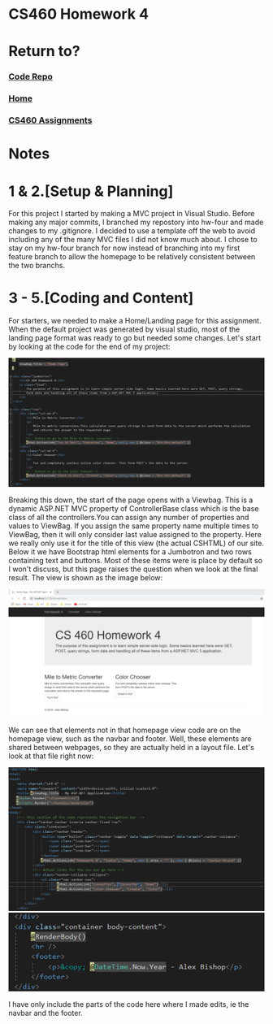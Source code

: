 # CS460 Homework 4

# Return to?
### [Code Repo](https://github.com/Alex-Bishop1296/Alex-Bishop1296.github.io) 
### [Home](../index.md) 
### [CS460 Assignments](cls-cs460.md) 

# Notes

# 1 & 2.[Setup & Planning] 
For this project I started by making a MVC project in Visual Studio. Before making any major commits, I branched my repostory into hw-four and made changes to my .gitignore. I decided to use a template off the web to avoid including any of the many MVC files I did not know much about. I chose to stay on my hw-four branch for now instead of branching into my first feature branch to allow the homepage to be relatively consistent between the two branchs.

# 3 - 5.[Coding and Content]
For starters, we needed to make a Home/Landing page for this assignment. When the default project was generated by visual studio, most of the landing page format was ready to go but needed some changes. Let's start by looking at the code for the end of my project:

![Code for Homepage](example/hw4ex/indexCode.PNG)

Breaking this down, the start of the page opens with a Viewbag. This is a dynamic ASP.NET MVC property of ControllerBase class which is the base class of all the controllers.You can assign any number of properties and values to ViewBag. If you assign the same property name multiple times to ViewBag, then it will only consider last value assigned to the property. Here we really only use it for the title of this view (the actual CSHTML) of our site. Below it we have Bootstrap html elements for a Jumbotron and two rows containing text and buttons. Most of these items were is place by default so I won't discuss, but this page raises the question when we look at the final result. The view is shown as the image below:

![webpage displaying Home View](example/hw4ex/homeView.PNG)

We can see that elements not in that homepage view code are on the homepage view, such as the navbar and footer. Well, these elements are shared between webpages, so they are actually held in a layout file. Let's look at that file right now:

![_layout code 1](example/hw4ex/layout1.PNG)
![_layout code 2](example/hw4ex/layout2.PNG)

I have only include the parts of the code here where I made edits, ie the navbar and the footer.